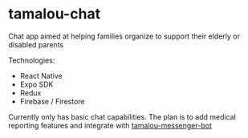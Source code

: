 # tamalou-chat
Chat app aimed at helping families organize to support their elderly or disabled parents

Technologies:

* React Native
* Expo SDK
* Redux
* Firebase / Firestore

Currently only has basic chat capabilities. The plan is to add medical reporting features and integrate with [tamalou-messenger-bot](https://github.com/paulobef/tamalou-messenger-bot)

